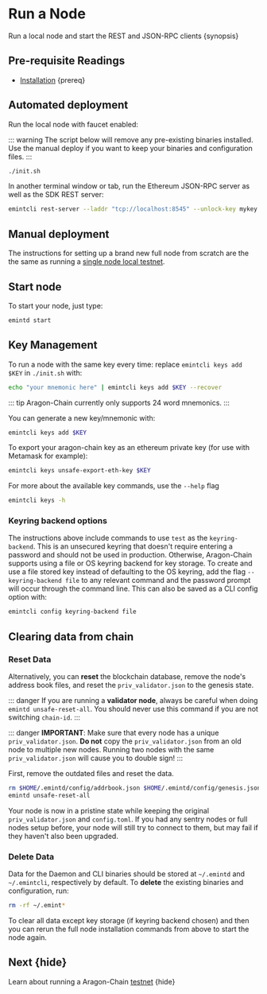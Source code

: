 <!--
order: 2
-->

# Run a Node

Run a local node and start the REST and JSON-RPC clients {synopsis}

## Pre-requisite Readings

- [Installation](./installation.md) {prereq}

## Automated deployment

Run the local node with faucet enabled:

::: warning
The script below will remove any pre-existing binaries installed. Use the manual deploy if you want
to keep your binaries and configuration files.
:::

```bash
./init.sh
```

In another terminal window or tab, run the Ethereum JSON-RPC server as well as the SDK REST server:

```bash
emintcli rest-server --laddr "tcp://localhost:8545" --unlock-key mykey --chain-id 8
```

## Manual deployment

The instructions for setting up a brand new full node from scratch are the the same as running a
[single node local testnet](./testnet.md#single-node-local-manual-testnet).

## Start node

To start your node, just type:

```bash
emintd start
```

## Key Management

To run a node with the same key every time: replace `emintcli keys add $KEY` in `./init.sh` with:

```bash
echo "your mnemonic here" | emintcli keys add $KEY --recover
```

::: tip Aragon-Chain currently only supports 24 word mnemonics.
:::

You can generate a new key/mnemonic with:

```bash
emintcli keys add $KEY
```

To export your aragon-chain key as an ethereum private key (for use with Metamask for example):

```bash
emintcli keys unsafe-export-eth-key $KEY
```

For more about the available key commands, use the `--help` flag

```bash
emintcli keys -h
```

### Keyring backend options

The instructions above include commands to use `test` as the `keyring-backend`. This is an unsecured
keyring that doesn't require entering a password and should not be used in production. Otherwise,
Aragon-Chain supports using a file or OS keyring backend for key storage. To create and use a file
stored key instead of defaulting to the OS keyring, add the flag `--keyring-backend file` to any
relevant command and the password prompt will occur through the command line. This can also be saved
as a CLI config option with:

```bash
emintcli config keyring-backend file
```

## Clearing data from chain

### Reset Data

Alternatively, you can **reset** the blockchain database, remove the node's address book files, and reset the `priv_validator.json` to the genesis state.

::: danger
If you are running a **validator node**, always be careful when doing `emintd unsafe-reset-all`. You should never use this command if you are not switching `chain-id`.
:::

::: danger
**IMPORTANT**: Make sure that every node has a unique `priv_validator.json`. **Do not** copy the `priv_validator.json` from an old node to multiple new nodes. Running two nodes with the same `priv_validator.json` will cause you to double sign!
:::

First, remove the outdated files and reset the data.

```bash
rm $HOME/.emintd/config/addrbook.json $HOME/.emintd/config/genesis.json
emintd unsafe-reset-all
```

Your node is now in a pristine state while keeping the original `priv_validator.json` and `config.toml`. If you had any sentry nodes or full nodes setup before, your node will still try to connect to them, but may fail if they haven't also been upgraded.

### Delete Data

Data for the Daemon and CLI binaries should be stored at `~/.emintd` and `~/.emintcli`, respectively by default. To **delete** the existing binaries and configuration, run:

```bash
rm -rf ~/.emint*
```

To clear all data except key storage (if keyring backend chosen) and then you can rerun the full node installation commands from above to start the node again.

## Next {hide}

Learn about running a Aragon-Chain [testnet](./testnet.md) {hide}
